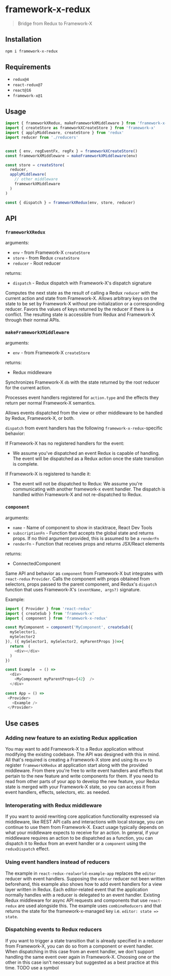 # framework-x-redux
> Bridge from Redux to Framework-X

## Installation
```bash
npm i framework-x-redux
```

## Requirements
- `redux@4`
- `react-redux@7`
- `react@16`
- `framework-x@1`

## Usage
```js
import { frameworkXRedux, makeFrameworkXMiddleware } from 'framework-x-redux'
import { createStore as frameworkXCreateStore } from 'framework-x'
import { applyMiddleware, createStore } from 'redux'
import reducer from './reducers'


const { env, regEventFx, regFx } = frameworkXCreateStore()
const frameworkXMiddleware = makeFrameworkXMiddleware(env)

const store = createStore(
  reducer,
  applyMiddleware(
    // other middleware
    frameworkXMiddleware
  )
)

const { dispatch } = frameworkXRedux(env, store, reducer)
```

## API

### `frameworkXRedux`
arguments: 
- `env` - from Framework-X `createStore`
- `store` - from Redux `createStore`
- `reducer` - Root reducer

returns: 
- `dispatch` - Redux dispatch with Framework-X's dispatch signature

Computes the next state as the result of calling a Redux `reducer` with the current action and state from Framework-X.
Allows arbitrary keys on the state to be set by Framework-X without pre-initialization or a corresponding reducer.
Favors the values of keys returned by the reducer if there is a conflict. The resulting state is accessible from Redux
and Framework-X through their normal APIs.


### `makeFrameworkXMiddleware`
arguments: 
- `env` - from Framework-X `createStore`

returns:
- Redux middleware

Synchronizes Framework-X `db` with the state returned by the root reducer for the current action.

Processes event handlers registered for `action.type` and the effects they return per normal Framework-X semantics.

Allows events dispatched from the view or other middleware to be handled by Redux, Framework-X, or both.

`dispatch` from event handlers has the following `framework-x-redux`-specific behavior: 

If Framework-X has no registered handlers for the event:
- We assume you've dispatched an event Redux is capable of handling. The event will be dispatched as a Redux action once
  the state transition is complete.

If Framework-X is registered to handle it:
- The event will not be dispatched to Redux: We assume you're communicating with another framework-x event handler. The
  dispatch is handled within Framework-X and not re-dispatched to Redux.


### `component`
arguments: 
- `name` - Name of component to show in stacktrace, React Dev Tools
- `subscriptionFn` - Function that accepts the global state and returns props. If no third argument provided, this is
  assumed to be a `renderFn`
- `renderFn` - Function that receives props and returns JSX/React elements

returns:
- ConnectedComponent

Same API and behavior as `component` from Framework-X but integrates with `react-redux` `Provider`. Calls the
component with props obtained from selectors, props passed to the parent component, and Redux's `dispatch` function that
uses Framework-X's `(eventName, args?)` signature.

Example: 

```js
import { Provider } from 'react-redux'
import { createSub } from 'framework-x'
import { component } from 'framework-x-redux'

const MyComponent = component('MyComponent', createSub({
  mySelector1,
  mySelector2
}), ({ mySelector1, mySelector2, myParentProps })=>{
  return  (
    <div></div>
  )
})

const Example  = () => 
  <div>
    <MyComponent myParentProps={42}  />
  </div>
  
const App = () => 
 <Provider>
   <Example />
 </Provider>
```


## Use cases

### Adding new feature to an existing Redux application
You may want to add Framework-X to a Redux application without modifying the existing codebase. The API was designed
with this in mind. All that's required is creating a Framework-X store and using its `env` to register `frameworkXRedux`
at application start along with the provided middleware. From there you're free to write event handlers and effects that
pertain to the new feature and write components for them. If you need to read from other parts of your app to develop
the new feature, your Redux state is merged with your Framework-X state, so you can access it from event handlers,
effects, selectors, etc. as needed.

### Interoperating with Redux middleware
If you want to avoid rewriting core application functionality expressed via middleware, like REST API calls and
interactions with local storage, you can continue to use them from Framework-X. Exact usage typically depends on what
your middleware expects to receive for an action. In general, if your middleware requires an action to be dispatched as
a function, you can dispatch it to Redux from an event handler or a `component` using the `reduxDispatch` effect.


### Using event handlers instead of reducers
The example in `react-redux-realworld-example-app` replaces the `editor` reducer with event handlers. Supposing the
`editor` reducer not been written beforehand, this example also shows how to add event handlers for a view layer written
in Redux. Each editor-related event that the application normally handles with a reducer is delegated to an event
handler. Existing Redux middleware for async API requests and components that use `react-redux` are used alongside this.
The example uses `combineReducers` and that returns the state for the framework-x-managed key i.e. `editor: state =>
state`.

### Dispatching events to Redux reducers
If you want to trigger a state transition that is already specified in a reducer from Framework-X, you can do so from a
component or event handler. When dispatching in this case from an event handler, we don't support handling the same
event over again in Framework-X. Choosing one or the other in this case isn't necessary but suggested as a best practice
at this time. TODO use a symbol

